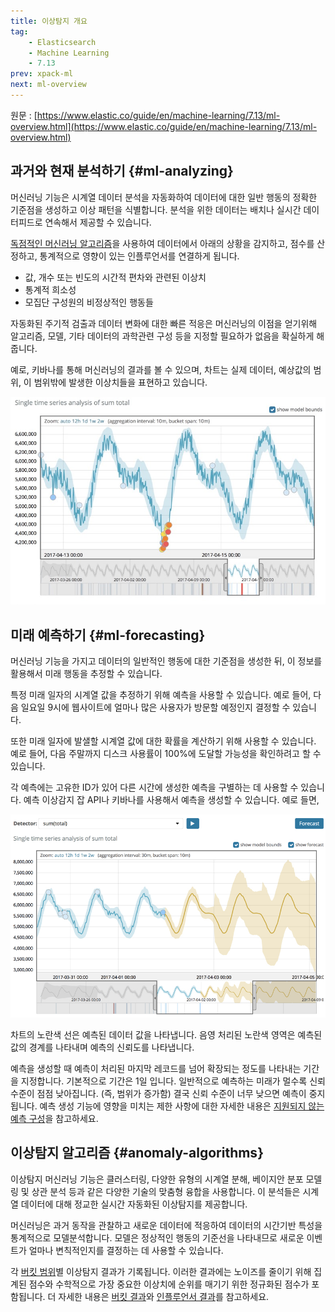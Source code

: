 ```yaml
---
title: 이상탐지 개요
tag:
    - Elasticsearch
    - Machine Learning
    - 7.13
prev: xpack-ml
next: ml-overview
---
```


원문 : [https://www.elastic.co/guide/en/machine-learning/7.13/ml-overview.html](https://www.elastic.co/guide/en/machine-learning/7.13/ml-overview.html)

## 과거와 현재 분석하기 {#ml-analyzing}

머신러닝 기능은 시계열 데이터 분석을 자동화하여 데이터에 대한 일반 행동의 정확한 기준점을 생성하고 이상 패턴을 식별합니다.
분석을 위한 데이터는 배치나 실시간 데이터피드로 연속해서 제공할 수 있습니다.

[독점적인 머신러닝 알고리즘](#anomaly-algorithms)을 사용하여 데이터에서 아래의 상황을 감지하고, 점수를 산정하고, 통계적으로 영향이 있는 인플루언서를 연결하게 됩니다.

* 값, 개수 또는 빈도의 시간적 편차와 관련된 이상치
* 통계적 희소성
* 모집단 구성원의 비정상적인 행동들

자동화된 주기적 검출과 데이터 변화에 대한 빠른 적응은 머신러닝의 이점을 얻기위해 알고리즘, 모델, 기타 데이터의 과학관련 구성 등을 지정할 필요하가 없음을 확실하게 해줍니다.

예로, 키바나를 통해 머신러닝의 결과를 볼 수 있으며, 차트는 실제 데이터, 예상값의 범위, 이 범위밖에 발생한 이상치들을 표현하고 있습니다.

![overview-smv.jpg](./images/overview-smv.jpg)

## 미래 예측하기 {#ml-forecasting}

머신러닝 기능을 가지고 데이터의 일반적인 행동에 대한 기준점을 생성한 뒤, 이 정보를 활용해서 미래 행동을 추정할 수 있습니다.

특정 미래 일자의 시계열 값을 추정하기 위해 예측을 사용할 수 있습니다.
예로 들어, 다음 일요일 9시에 웹사이트에 얼마나 많은 사용자가 방문할 예정인지 결정할 수 있습니다.

또한 미래 일자에 발샐할 시계열 값에 대한 확률을 계산하기 위해 사용할 수 있습니다.
예로 들어, 다음 주말까지 디스크 사용률이 100%에 도달할 가능성을 확인하려고 할 수 있습니다.

각 예측에는 고유한 ID가 있어 다른 시간에 생성한 예측을 구별하는 데 사용할 수 있습니다.
예측 이상감지 잡 API나 키바나를 사용해서 예측을 생성할 수 있습니다.
예로 들면,

![overview-forecast.jpg](./images/overview-forecast.jpg)

차트의 노란색 선은 예측된 데이터 값을 나타냅니다.
음영 처리된 노란색 영역은 예측된 값의 경계를 나타내며 예측의 신뢰도를 나타냅니다.

예측을 생성할 때 예측이 처리된 마지막 레코드를 넘어 확장되는 정도를 나타내는 기간을 지정합니다.
기본적으로 기간은 1일 입니다.
일반적으로 예측하는 미래가 멀수록 신뢰 수준이 점점 낮아집니다. (즉, 범위가 증가함)
결국 신뢰 수준이 너무 낮으면 예측이 중지됩니다.
예측 생성 기능에 영향을 미치는 제한 사항에 대한 자세한 내용은 [지원되지 않는 예측 구성](./ml-limitations#ml-forecast-config-limitations)을 참고하세요.


## 이상탐지 알고리즘 {#anomaly-algorithms}

이상탐지 머신러닝 기능은 클러스터링, 다양한 유형의 시계열 분해, 베이지안 분포 모델링 및 상관 분석 등과 같은 다양한 기술의 맞춤형 융합을 사용합니다.
이 분석들은 시계열 데이터에 대해 정교한 실시간 자동화된 이상탐지를 제공합니다.

머신러닝은 과거 동작을 관찰하고 새로운 데이터에 적응하여 데이터의 시간기반 특성을 통계적으로 모델분석합니다.
모델은 정상적인 행동의 기준선을 나타내므로 새로운 이벤트가 얼마나 변칙적인지를 결정하는 데 사용할 수 있습니다.

각 [버킷 범위](ml-buckets.md)별 이상탐지 결과가 기록됩니다.
이러한 결과에는 노이즈를 줄이기 위해 집계된 점수와 수학적으로 가장 중요한 이상치에 순위를 매기기 위한 정규화된 점수가 포함됩니다.
더 자세한 내용은 [버킷 결과](ml-buckets.md#ml-bucket-results)와 [인플루언서 결과](ml-influencers.md#ml-influencer-results)를 참고하세요.